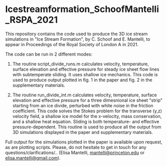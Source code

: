 # Icestreamformation_SchoofMantelli_RSPA_2021

This repository contains the code used to produce the 3D ice stream simulations in "Ice Stream Formation", by C. Schoof and E. Mantelli, to appear in Proceedings of the Royal Society of London A in 2021.

The code can be run in 2 different modes: 

1. The routine script_divide_runs.m calculates velocity, temperature, surface elevation and effective pressure for steady ice sheet flow lines with subtemperate sliding. It uses shallow ice mechanics. This code is used to produce output plotted in fig. 1 in the paper and fig. 2 in the supplementary materials.

2. The routine run_divide_int.m calculates velocity, temperature, surface elevation and effective pressure for a three dimesnional ice sheet "strip" starting from an ice divide, perturbed with white noise in the friction coefficient. This code solves the Stokes problem for the transverse (y,z) velocity field, a shallow ice model for the x-velocity, mass conservation, and a shallow heat equation. Sliding is both temperature- and effective pressure-dependent. This routine is used to produce all the output from 3D simulations displayed in the paper and supplementary materials. 

Full output for the simulations plotted in the paper is available upon request, as are plotting scripts.  Please, do not hesitate to get in touch for any questions/clarifications/.. (Elisa Mantelli, mantelli@princeton.edu or elisa.mantelli@gmail.com).
